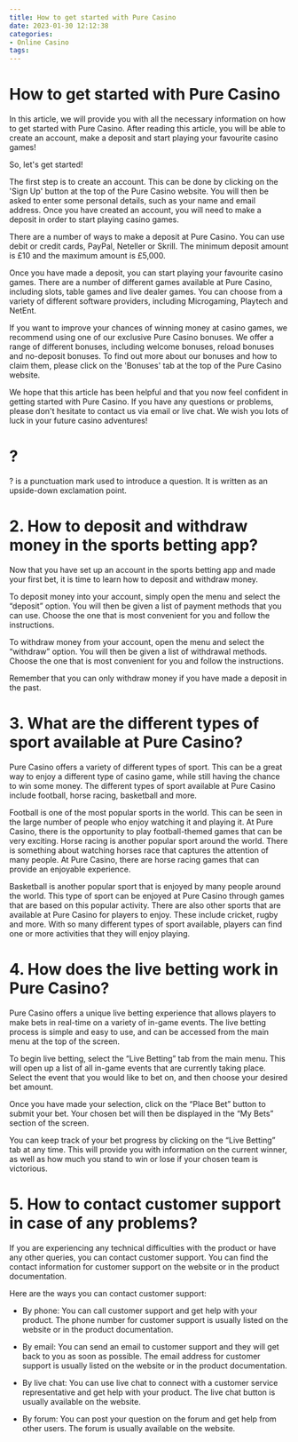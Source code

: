 ```yaml
---
title: How to get started with Pure Casino
date: 2023-01-30 12:12:38
categories:
- Online Casino
tags:
---
```



#  How to get started with Pure Casino

In this article, we will provide you with all the necessary information on how to get started with Pure Casino. After reading this article, you will be able to create an account, make a deposit and start playing your favourite casino games!

So, let's get started!

The first step is to create an account. This can be done by clicking on the 'Sign Up' button at the top of the Pure Casino website. You will then be asked to enter some personal details, such as your name and email address. Once you have created an account, you will need to make a deposit in order to start playing casino games.

There are a number of ways to make a deposit at Pure Casino. You can use debit or credit cards, PayPal, Neteller or Skrill. The minimum deposit amount is £10 and the maximum amount is £5,000.

Once you have made a deposit, you can start playing your favourite casino games. There are a number of different games available at Pure Casino, including slots, table games and live dealer games. You can choose from a variety of different software providers, including Microgaming, Playtech and NetEnt.

If you want to improve your chances of winning money at casino games, we recommend using one of our exclusive Pure Casino bonuses. We offer a range of different bonuses, including welcome bonuses, reload bonuses and no-deposit bonuses. To find out more about our bonuses and how to claim them, please click on the 'Bonuses' tab at the top of the Pure Casino website.

We hope that this article has been helpful and that you now feel confident in getting started with Pure Casino. If you have any questions or problems, please don't hesitate to contact us via email or live chat. We wish you lots of luck in your future casino adventures!

# ?

? is a punctuation mark used to introduce a question. It is written as an upside-down exclamation point.

# 2. How to deposit and withdraw money in the sports betting app?

Now that you have set up an account in the sports betting app and made your first bet, it is time to learn how to deposit and withdraw money.

To deposit money into your account, simply open the menu and select the “deposit” option. You will then be given a list of payment methods that you can use. Choose the one that is most convenient for you and follow the instructions.

To withdraw money from your account, open the menu and select the “withdraw” option. You will then be given a list of withdrawal methods. Choose the one that is most convenient for you and follow the instructions.

Remember that you can only withdraw money if you have made a deposit in the past.

# 3. What are the different types of sport available at Pure Casino? 

Pure Casino offers a variety of different types of sport. This can be a great way to enjoy a different type of casino game, while still having the chance to win some money. The different types of sport available at Pure Casino include football, horse racing, basketball and more.

Football is one of the most popular sports in the world. This can be seen in the large number of people who enjoy watching it and playing it. At Pure Casino, there is the opportunity to play football-themed games that can be very exciting. Horse racing is another popular sport around the world. There is something about watching horses race that captures the attention of many people. At Pure Casino, there are horse racing games that can provide an enjoyable experience.

Basketball is another popular sport that is enjoyed by many people around the world. This type of sport can be enjoyed at Pure Casino through games that are based on this popular activity. There are also other sports that are available at Pure Casino for players to enjoy. These include cricket, rugby and more. With so many different types of sport available, players can find one or more activities that they will enjoy playing.

# 4. How does the live betting work in Pure Casino?

Pure Casino offers a unique live betting experience that allows players to make bets in real-time on a variety of in-game events. The live betting process is simple and easy to use, and can be accessed from the main menu at the top of the screen.

To begin live betting, select the “Live Betting” tab from the main menu. This will open up a list of all in-game events that are currently taking place. Select the event that you would like to bet on, and then choose your desired bet amount.

Once you have made your selection, click on the “Place Bet” button to submit your bet. Your chosen bet will then be displayed in the “My Bets” section of the screen.

You can keep track of your bet progress by clicking on the “Live Betting” tab at any time. This will provide you with information on the current winner, as well as how much you stand to win or lose if your chosen team is victorious.

# 5. How to contact customer support in case of any problems?

If you are experiencing any technical difficulties with the product or have any other queries, you can contact customer support. You can find the contact information for customer support on the website or in the product documentation.

Here are the ways you can contact customer support:

* By phone: You can call customer support and get help with your product. The phone number for customer support is usually listed on the website or in the product documentation.

* By email: You can send an email to customer support and they will get back to you as soon as possible. The email address for customer support is usually listed on the website or in the product documentation.

* By live chat: You can use live chat to connect with a customer service representative and get help with your product. The live chat button is usually available on the website.

* By forum: You can post your question on the forum and get help from other users. The forum is usually available on the website.